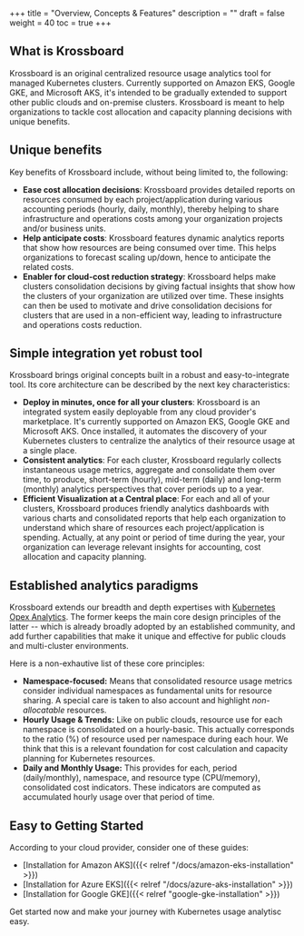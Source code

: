 +++
title = "Overview, Concepts & Features"
description = ""
draft = false
weight = 40
toc = true 
+++


## What is Krossboard
Krossboard is an original centralized resource usage analytics tool for managed Kubernetes clusters. Currently supported on Amazon EKS, Google GKE, and Microsoft AKS, it's intended to be gradually extended to support other public clouds and on-premise clusters. Krossboard is meant to help organizations to tackle cost allocation and capacity planning decisions with unique benefits.

## Unique benefits
Key benefits of Krossboard include, without being limited to, the following:

* **Ease cost allocation decisions**: Krossboard provides detailed reports on resources consumed by each project/application during various accounting periods (hourly, daily, monthly), thereby helping to share infrastructure and operations costs among your organization projects and/or business units.
* **Help anticipate costs**: Krossboard features dynamic analytics reports that show how resources are being consumed over time. This helps organizations to forecast scaling up/down, hence to anticipate the related costs.
* **Enabler for cloud-cost reduction strategy**: Krossboard helps make clusters consolidation decisions by giving factual insights that show how the clusters of your organization are utilized over time. These insights can then be used to motivate and drive consolidation decisions for clusters that are used in a non-efficient way, leading to infrastructure and operations costs reduction.

## Simple integration yet robust tool
Krossboard brings original concepts built in a robust and easy-to-integrate tool. Its core architecture can be described by the next key characteristics:

* **Deploy in minutes, once for all your clusters**: 
    Krossboard is an integrated system easily deployable from any cloud provider's marketplace. It's currently supported on Amazon EKS, Google GKE and Microsoft AKS. Once installed, it automates the discovery of your Kubernetes clusters to centralize the analytics of their resource usage at a single place.
* **Consistent analytics**: 
    For each cluster, Krossboard regularly collects instantaneous usage metrics, aggregate and consolidate them over time, to produce, short-term (hourly), mid-term (daily) and long-term (monthly) analytics perspectives that cover periods up to a year.
* **Efficient Visualization at a Central place**: 
    For each and all of your clusters, Krossboard produces friendly analytics dashboards with various charts and consolidated reports that help each organization to understand which share of resources each project/application is spending. Actually, at any point or period of time during the year, your organization can leverage relevant insights for accounting, cost allocation and capacity planning.

## Established analytics paradigms
Krossboard extends our breadth and depth expertises with [Kubernetes Opex Analytics](https://github.com/rchakode/kube-opex-analytics). The former keeps the main core design principles of the latter -- which is already broadly adopted by an established community, and add further capabilities that make it unique and effective for public clouds and multi-cluster environments.

Here is a non-exhautive list of these core principles:

* **Namespace-focused:**
    Means that consolidated resource usage metrics consider individual namespaces as fundamental units for resource sharing. A special care is taken to also account and highlight *non-allocatable* resources.
* **Hourly Usage & Trends:** 
    Like on public clouds, resource use for each namespace is consolidated on a hourly-basic. This actually corresponds to the ratio (%) of resource used per namespace during each hour. We think that this is a relevant foundation for cost calculation and capacity planning for Kubernetes resources.
* **Daily and Monthly Usage:** 
    This provides for each, period (daily/monthly), namespace, and resource type (CPU/memory), consolidated cost indicators. These indicators are computed as accumulated hourly usage over that period of time.
   

## Easy to Getting Started
According to your cloud provider, consider one of these guides:

* [Installation for Amazon AKS]({{< relref "/docs/amazon-eks-installation" >}})
* [Installation for Azure EKS]({{< relref "/docs/azure-aks-installation" >}})
* [Installation for Google GKE]({{< relref "google-gke-installation" >}})

Get started now  and make your journey with Kubernetes usage analytisc easy.
